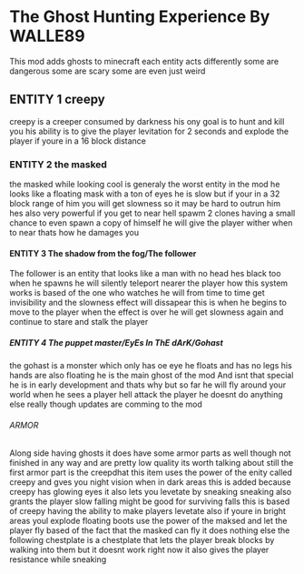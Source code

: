 # The Ghost Hunting Experience By WALLE89
This mod adds ghosts to minecraft each entity acts differently some are dangerous some are scary some are even just weird


## ENTITY 1 creepy
creepy is a creeper consumed by darkness his ony goal is to hunt and kill you
his ability is to give the player levitation for 2 seconds and explode the player if youre in a 16 block distance



### ENTITY 2 the masked
the masked while looking cool is generaly the worst entity in the mod he looks like a floating mask with a ton of eyes he is slow but if your in a 32 block range of him you will get slowness so it may be hard to outrun him hes also very powerful if you get to near hell spawm 2 clones having a small chance to even spawn a copy of himself he will give the player wither when to near thats how he damages you



#### ENTITY 3 The shadow from the fog/The follower
The follower is an entity that looks like a man with no head hes black too when he spawns he will silently teleport nearer the player how this system works is based of the one who watches he will from time to time get invisibility and the slowness effect will dissapear this is when he begins to move to the player when
the effect is over he will get slowness again and continue to stare and stalk the player



##### ENTITY 4 The puppet master/EyEs In ThE dArK/Gohast
the gohast is a monster which only has oe eye he floats and has no legs his hands are also floating he is the main ghost of the mod And isnt that special he is in early development and thats why but so far he will fly around your world when he sees a player hell attack the player he doesnt do anything else really though updates are comming to the mod




###### ARMOR
Along side having ghosts it does have some armor parts as well though not finished in any way and are pretty low quality its worth talking about still the first armor part is the creepdhat this item uses the power of the enity called creepy and gves you night vision when in dark areas this is added because creepy has glowing eyes it also lets you levetate by sneaking sneaking also grants the player slow falling might be good for surviving falls this is based of creepy having the ability to make players levetate also if youre in bright areas youl explode
floating boots use the power of the maksed and let the player fly based of the fact that the masked can fly it does nothing else
the following chestplate is a chestplate that lets the player break blocks by walking into them but it doesnt work right now it also gives the player resistance while sneaking
